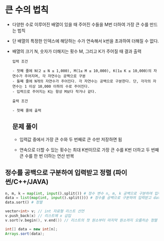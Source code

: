 # 큰 수의 법칙

- 다양한 수로 이루어진 배열이 있을 때 주어진 수들을 M번 더하여 가장 큰 수를 만드는 법칙

- 단 배열의 특정한 인덱스에 해당하는 수가 연속해서 k번을 초과하여 더해질 수 없다.

- 배열의 크기 N, 숫자가 더해지는 횟수 M, 그리고 K가 주어질 때 결과 출력

      입력 조건

      - 첫째 줄에 N(2 ≤ N ≤ 1,000), M(1≤ M ≤ 10,000), K(1≤ K ≤ 10,000)의 자연수가 주어지며, 각 자연수는 공백으로 구분
      - 둘째 줄에 N개의 자연수가 주어진다. 각 자연수는 공백으로 구분한다. 단, 각각의 자연수는 1 이상 10,000 이하의 수로 주어진다.
      - 입력으로 주어지는 K는 항상 M보다 작거나 같다.

      출력 조건

      - 첫째 줄에 출력

  ## 문제 풀이

   - 입력값 중에서 가장 큰 수와 두 번째로 큰 수만 저장하면 됨

   - 연속으로 더할 수 있는 횟수는 최대 K번이므로 가장 큰 수를 K번 더하고 두 번째 큰 수를 한 번 더하는 연산 반복



## 정수를 공백으로 구분하여 입력받고 정렬 (파이썬/C++/JAVA)

```python
n, m, k = map(int, input().split()) # 정수 변수 n, m, k 공백으로 구분하여 입력받기
data = list(map(int, input().split())) # 정수를 공백으로 구분하여 입력받고 data 리스트 변수에 저장
data.sort() # 정렬
```

```C++
vector<int> v; // int 자료형 리스트 선언
v.push_back(x) // 리스트에 x 삽입
v.sort(v.begin(), v.end()) // 리스트의 첫 원소부터 마지막 원소까지 오름차순 정렬
```

```JAVA
int[] data = new int[n];
Arrays.sort(data);  

        

